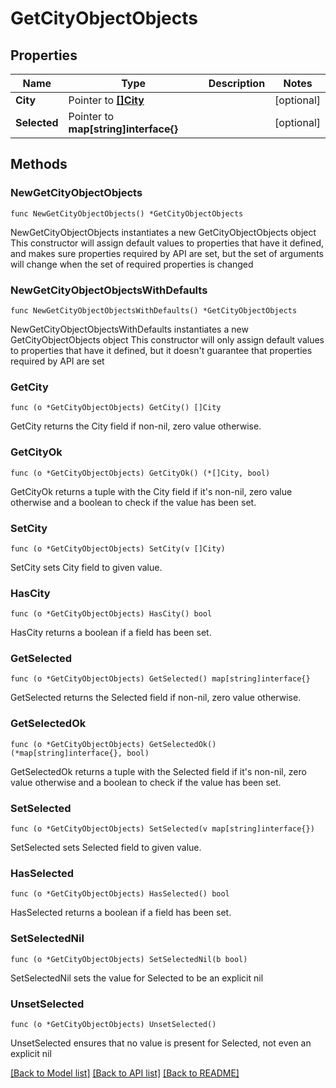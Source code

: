 # GetCityObjectObjects

## Properties

Name | Type | Description | Notes
------------ | ------------- | ------------- | -------------
**City** | Pointer to [**[]City**](City.md) |  | [optional] 
**Selected** | Pointer to **map[string]interface{}** |  | [optional] 

## Methods

### NewGetCityObjectObjects

`func NewGetCityObjectObjects() *GetCityObjectObjects`

NewGetCityObjectObjects instantiates a new GetCityObjectObjects object
This constructor will assign default values to properties that have it defined,
and makes sure properties required by API are set, but the set of arguments
will change when the set of required properties is changed

### NewGetCityObjectObjectsWithDefaults

`func NewGetCityObjectObjectsWithDefaults() *GetCityObjectObjects`

NewGetCityObjectObjectsWithDefaults instantiates a new GetCityObjectObjects object
This constructor will only assign default values to properties that have it defined,
but it doesn't guarantee that properties required by API are set

### GetCity

`func (o *GetCityObjectObjects) GetCity() []City`

GetCity returns the City field if non-nil, zero value otherwise.

### GetCityOk

`func (o *GetCityObjectObjects) GetCityOk() (*[]City, bool)`

GetCityOk returns a tuple with the City field if it's non-nil, zero value otherwise
and a boolean to check if the value has been set.

### SetCity

`func (o *GetCityObjectObjects) SetCity(v []City)`

SetCity sets City field to given value.

### HasCity

`func (o *GetCityObjectObjects) HasCity() bool`

HasCity returns a boolean if a field has been set.

### GetSelected

`func (o *GetCityObjectObjects) GetSelected() map[string]interface{}`

GetSelected returns the Selected field if non-nil, zero value otherwise.

### GetSelectedOk

`func (o *GetCityObjectObjects) GetSelectedOk() (*map[string]interface{}, bool)`

GetSelectedOk returns a tuple with the Selected field if it's non-nil, zero value otherwise
and a boolean to check if the value has been set.

### SetSelected

`func (o *GetCityObjectObjects) SetSelected(v map[string]interface{})`

SetSelected sets Selected field to given value.

### HasSelected

`func (o *GetCityObjectObjects) HasSelected() bool`

HasSelected returns a boolean if a field has been set.

### SetSelectedNil

`func (o *GetCityObjectObjects) SetSelectedNil(b bool)`

 SetSelectedNil sets the value for Selected to be an explicit nil

### UnsetSelected
`func (o *GetCityObjectObjects) UnsetSelected()`

UnsetSelected ensures that no value is present for Selected, not even an explicit nil

[[Back to Model list]](../README.md#documentation-for-models) [[Back to API list]](../README.md#documentation-for-api-endpoints) [[Back to README]](../README.md)


